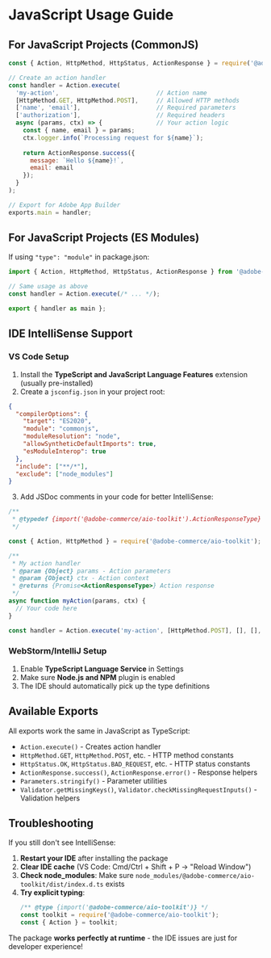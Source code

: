 # JavaScript Usage Guide

## For JavaScript Projects (CommonJS)

```javascript
const { Action, HttpMethod, HttpStatus, ActionResponse } = require('@adobe-commerce/aio-toolkit');

// Create an action handler
const handler = Action.execute(
  'my-action',                           // Action name
  [HttpMethod.GET, HttpMethod.POST],     // Allowed HTTP methods  
  ['name', 'email'],                     // Required parameters
  ['authorization'],                     // Required headers
  async (params, ctx) => {               // Your action logic
    const { name, email } = params;
    ctx.logger.info(`Processing request for ${name}`);
    
    return ActionResponse.success({
      message: `Hello ${name}!`,
      email: email
    });
  }
);

// Export for Adobe App Builder
exports.main = handler;
```

## For JavaScript Projects (ES Modules)

If using `"type": "module"` in package.json:

```javascript
import { Action, HttpMethod, HttpStatus, ActionResponse } from '@adobe-commerce/aio-toolkit';

// Same usage as above
const handler = Action.execute(/* ... */);

export { handler as main };
```

## IDE IntelliSense Support

### VS Code Setup
1. Install the **TypeScript and JavaScript Language Features** extension (usually pre-installed)
2. Create a `jsconfig.json` in your project root:

```json
{
  "compilerOptions": {
    "target": "ES2020",
    "module": "commonjs", 
    "moduleResolution": "node",
    "allowSyntheticDefaultImports": true,
    "esModuleInterop": true
  },
  "include": ["**/*"],
  "exclude": ["node_modules"]
}
```

3. Add JSDoc comments in your code for better IntelliSense:

```javascript
/**
 * @typedef {import('@adobe-commerce/aio-toolkit').ActionResponseType} ActionResponseType
 */

const { Action, HttpMethod } = require('@adobe-commerce/aio-toolkit');

/**
 * My action handler
 * @param {Object} params - Action parameters
 * @param {Object} ctx - Action context
 * @returns {Promise<ActionResponseType>} Action response
 */
async function myAction(params, ctx) {
  // Your code here
}

const handler = Action.execute('my-action', [HttpMethod.POST], [], [], myAction);
```

### WebStorm/IntelliJ Setup
1. Enable **TypeScript Language Service** in Settings
2. Make sure **Node.js and NPM** plugin is enabled
3. The IDE should automatically pick up the type definitions

## Available Exports

All exports work the same in JavaScript as TypeScript:

- `Action.execute()` - Creates action handler
- `HttpMethod.GET`, `HttpMethod.POST`, etc. - HTTP method constants
- `HttpStatus.OK`, `HttpStatus.BAD_REQUEST`, etc. - HTTP status constants  
- `ActionResponse.success()`, `ActionResponse.error()` - Response helpers
- `Parameters.stringify()` - Parameter utilities
- `Validator.getMissingKeys()`, `Validator.checkMissingRequestInputs()` - Validation helpers

## Troubleshooting

If you still don't see IntelliSense:

1. **Restart your IDE** after installing the package
2. **Clear IDE cache** (VS Code: Cmd/Ctrl + Shift + P → "Reload Window")
3. **Check node_modules**: Make sure `node_modules/@adobe-commerce/aio-toolkit/dist/index.d.ts` exists
4. **Try explicit typing**:
   ```javascript
   /** @type {import('@adobe-commerce/aio-toolkit')} */
   const toolkit = require('@adobe-commerce/aio-toolkit');
   const { Action } = toolkit;
   ```

The package **works perfectly at runtime** - the IDE issues are just for developer experience!
